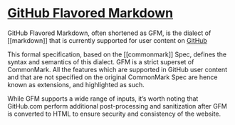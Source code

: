 # [GitHub Flavored Markdown](https://github.github.com/gfm/)

GitHub Flavored Markdown, often shortened as GFM, is the dialect of [[markdown]]
that is currently supported for user content on [GitHub](https://github.com/)

This formal specification, based on the [[commonmark]] Spec, defines the syntax
and semantics of this dialect. GFM is a strict superset of CommonMark. All the
features which are supported in GitHub user content and that are not specified
on the original CommonMark Spec are hence known as extensions, and highlighted
as such.

While GFM supports a wide range of inputs, it’s worth noting that GitHub.com
perform additional post-processing and sanitization after GFM is converted to
HTML to ensure security and consistency of the website.
